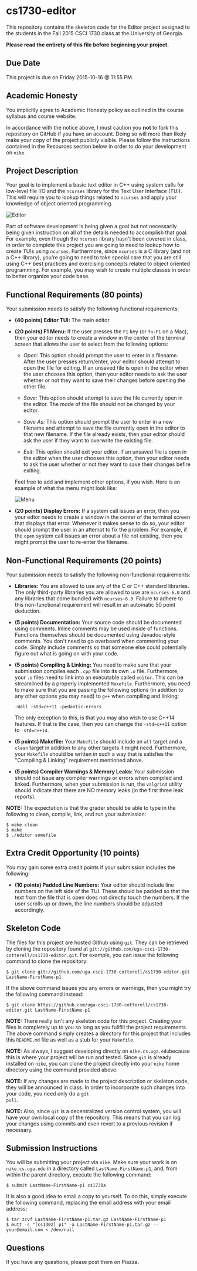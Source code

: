 # cs1730-editor

This repository contains the skeleton code for the Editor project assigned to
the students in the Fall 2015 CSCI 1730 class at the University of Georgia. 

**Please read the entirety of this file before beginning your project.**

## Due Date

This project is due on Friday 2015-10-16 @ 11:55 PM.

## Academic Honesty

You implicitly agree to Academic Honesty policy as outlined in the course 
syllabus and course website.

In accordance with the notice above, I must caution you **not** to fork this
repository on GitHub if you have an account. Doing so will more than likely make
your copy of the project publicly visible. Please follow the instructions 
contained in the Resources section below in order to do your development on
<code>nike</code>.

## Project Description

Your goal is to implement a basic text editor in C++ using system calls for 
low-level file I/O and the <code>ncurses</code> library for the Text User 
Interface (TUI). This will require you to lookup things related to 
<code>ncurses</code> and apply your knowledge of object oriented programming.

![Editor](http://i.imgur.com/p2U09BP.png)

Part of software development is being given a goal but not necessarily being 
given instruction on all of the details needed to accomplish that goal. For 
example, even though the <code>ncurses</code> library hasn't been covered in 
class, in order to complete this project you are going to need to lookup how to 
create TUIs using <code>ncurses</code>. Furthermore, since <code>ncurses</code>
is a C library (and not a C++ library), you're going to need to take special
care that you are still using C++ best practices and exercising concepts related
to object oriented programming. For example, you may wish to create multiple
classes in order to better organize your code base.

## Functional Requirements (80 points)

Your submission needs to satisfy the following functional requirements:

 * **(40 points) Editor TUI:** The main editor

 * **(20 points) F1 Menu:** If the user presses the <code>F1</code> key (or
   <code>fn-F1</code> on a Mac), then your editor needs to create a window in the
   center of the terminal screen that allows the user to select from the 
   following options:

   * *Open:* This option should prompt the user to enter in a filename. After
     the user presses return/enter, your editor should attempt to open the file
     for editing. If an unsaved file is open in the editor when the user chooses
     this option, then your editor needs to ask the user whether or not they
     want to save their changes before opening the other file.

   * *Save:* This option should attempt to save the file currently open in the
     editor. The mode of the file should not be changed by your editor.

   * *Save As:* This option should prompt the user to enter in a new filename
     and attempt to save the file currently open in the editor to that new
     filename. If the file already exists, then your editor should ask the user
     if they want to overwrite the existing file.

   * *Exit:* This option should exit your editor. If an unsaved file is open in 
     the editor when the user chooses this option, then your editor needs to ask
     the user whether or not they want to save their changes befire exiting.

   Feel free to add and implement other options, if you wish. Here is an example
   of what the menu might look like:

   ![Menu](http://i.imgur.com/I0MTz8E.png)

 * **(20 points) Display Errors:** If a system call issues an error, then you
   your edtor needs to create a window in the center of the terminal screen that
   displays that error. Whenever it makes sense to do so, your editor should 
   prompt the user in an attempt to fix the problem. For example, if the
   <code>open</code> system call issues an error about a file not existing, then
   you might prompt the user to re-enter the filename.

## Non-Functional Requirements (20 points)

Your submission needs to satisfy the following non-functional requirements:

 * **Libraries:** You are allowed to use any of the C or C++ standard libraries.
   The only third-party libraries you are allowed to use are 
   <code>ncurses-6.0</code> and any libraries that come bundled with 
   <code>ncurses-6.0</code>. Failure to adhere to this non-functional requirement
   will result in an automatic 50 point deduction.

 * **(5 points) Documentation:** Your source code should be documented using
   comments. Inline comments may be used inside of functions. Functions 
   themselves should be documented using Javadoc-style comments. You don't need
   to go overboard when commenting your code. Simply include comments so that
   someone else could potentially figure out what is going on with your code.

 * **(5 points) Compiling & Linking:** You need to make sure that your 
   submission compiles each <code>.cpp</code> file into its own <code>.o</code>
   file. Furthermore, your <code>.o</code> files need to link into an
   executable called <code>editor</code>. This can be streamlined by a
   properly implemented <code>Makefile</code>. Furthermore, you need to
   make sure that you are passing the following options (in addition to any
   other options you may need) to <code>g++</code> when compiling and linking:

   ```
   -Wall -std=c++11 -pedantic-errors
   ```

   The only exception to this, is that you may also wish to use C++14 features.
   If that is the case, then you can change the <code>-std=c++11</code> option 
   to <code>-std=c++14</code>.

 * **(5 points) Makefile:** Your <code>Makefile</code> should include an 
   <code>all</code> target and a <code>clean</code> target in addition to any
   other targets it might need. Furthermore, your <code>Makefile</code> should
   be written in such a way that is satisfies the "Compiling & Linking"
   requirement mentioned above.

 * **(5 points) Compiler Warnings & Memory Leaks:** Your submission should not
   issue any compiler warnings or errors when compiled and linked. Furthermore,
   when your submission is run, the <code>valgrind</code> utility should
   indicate that there are NO memory leaks (in the first three leak reports).

**NOTE:** The expectation is that the grader should be able to type in the 
following to clean, compile, link, and run your submission:

```
$ make clean
$ make
$ ./editor somefile
```

## Extra Credit Opportunity (10 points)

You may gain some extra credit points if your submission includes the following:

 * **(10 points) Padded Line Numbers:** Your editor should include line numbers 
   on the left side of the TUI. These should be padded so that the text from the
   file that is open does not directly touch the numbers. If the user scrolls up
   or down, the line numbers should be adjusted accordingly.

## Skeleton Code

The files for this project are hosted Github using <code>git</code>. They can be
retrieved by cloning the repository found at 
<code>git://github.com/uga-csci-1730-cotterell/cs1730-editor.git</code>. 
For example, you can issue the following command to clone the repository:

```
$ git clone git://github.com/uga-csci-1730-cotterell/cs1730-editor.git LastName-FirstName-p1
```

If the above command issues you any errors or warnings, then you might try the
following command instead:

```
$ git clone https://github.com/uga-csci-1730-cotterell/cs1730-editor.git LastName-FirstName-p1
```

**NOTE:** There really isn't any skeleton code for this project. Creating your
files is completely up to you so long as you fullfill the project requirements.
The above command simply creates a directory for this project that includes this
<code>README.md</code> file as well as a stub for your <code>Makefile</code>.

**NOTE:** As always, I suggest developing directly on 
<code>nike.cs.uga.edu</code>because this is where your project will be run and 
tested. Since <code>git</code> is already installed on <code>nike</code>, you 
can clone the project directly into your <code>nike</code> home directory using
the command provided above.

**NOTE:** If any changes are made to the project description or skeleton code, 
they will be announced in class. In order to incorporate such changes into your 
code, you need only do a <code>git pull</code>.

**NOTE:** Also, since <code>git</code> is a decentralized version control 
system, you will have your own local copy of the repository. This means that you
can log your changes using commits and even revert to a previous revision if
necessary.

## Submission Instructions

You will be submitting your project via <code>nike</code>. Make sure your work 
is on <code>nike.cs.uga.edu</code> in a directory called 
<code>LastName-FirstName-p1</code>, and, from within the parent directory, 
execute the following command:

    $ submit LastName-FirstName-p1 cs1730a

It is also a good idea to email a copy to yourself. To do this, simply execute 
the following command, replacing the email address with your email address:

    $ tar zcvf LastName-FirstName-p1.tar.gz LastName-FirstName-p1
    $ mutt -s "[cs1302] p1" -a LastName-FirstName-p1.tar.gz -- your@email.com < /dev/null

## Questions

If you have any questions, please post them on Piazza.

